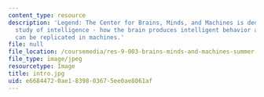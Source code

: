 ```yaml
---
content_type: resource
description: 'Legend: The Center for Brains, Minds, and Machines is dedicated to the
  study of intelligence - how the brain produces intelligent behavior and how this
  can be replicated in machines.'
file: null
file_location: /coursemedia/res-9-003-brains-minds-and-machines-summer-course-summer-2015/e66844720ae1839803675ee0ae8061af_intro.jpg
file_type: image/jpeg
resourcetype: Image
title: intro.jpg
uid: e6684472-0ae1-8398-0367-5ee0ae8061af
---
```

